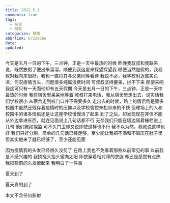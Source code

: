 ```yaml
---
title: 2022.5.1
comments: true
tags:
  - 杂谈
  - 随笔
categories: 随笔
abbrlink: b723ecbe
date:
updated:
---
```

今天是五月一日的下午，三点钟，正是一天中最热的时候<!--more-->
昨晚我叔叔和我联系说，既然放假了便出来溜溜，顺便到我这里来探望探望我
顺便当然是假的，我叔叔对我向来很好，我也一直将其与父亲同等看待
我说不必，我学校附近属实荒凉，何况疫情当头，问题很多纯属浪费时间
可叔叔坚持要来，拦不下来
那便来吧
我这可只有一天而他却有五天假期
今天是五月一日的下午，三点钟，正是一天中最热的时候
我在宿舍里呆呆地等着
叔叔打来电话，我从宿舍里走出去，说实话我们学校很小
从宿舍走到校门口并不需要多久
走出去的时候，路上的情侣倒是蛮多
校园中虽然还残存着疫情时的压抑以及学校管控未松带来的不快
但球场上的人和校园中的诸多情侣还是让这座学校慢慢活了起来
到了之后，却发现现在非但不能从外边拿进东西，就连见面说上几句话都不行
无奈我们只能在墙边隔着栅栏说上几句
他们宛如探监
可不久门卫却又说即使这样也不行
我不以为然，叔叔说这样也好
我们只好分别，简单的几句话已经足够，至少能让我把不满和不屑压在肚子里
但其实他来了就已经够了，至少还能见面

因为疫情我的头发已经很久没剪了
在路上我也不免看着那些以前常见的事
以前我是不感兴趣的
我挠挠头抬头望向太阳
即使穿着相对薄的衣服
却还是感觉有点热
我把额前的头发撩起来
我明白了一件事

夏天到了

夏天真的到了

本文不含任何影射
